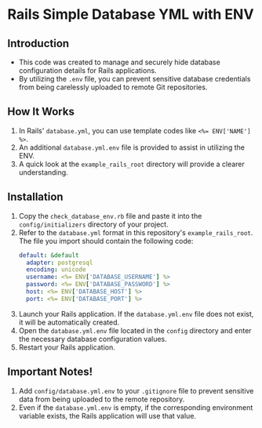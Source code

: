 # Rails Simple Database YML with ENV

## Introduction
- This code was created to manage and securely hide database configuration details for Rails applications.
- By utilizing the `.env` file, you can prevent sensitive database credentials from being carelessly uploaded to remote Git repositories.

## How It Works
1. In Rails' `database.yml`, you can use template codes like `<%= ENV['NAME'] %>`.
2. An additional `database.yml.env` file is provided to assist in utilizing the ENV.
3. A quick look at the `example_rails_root` directory will provide a clearer understanding.

## Installation

1. Copy the `check_database_env.rb` file and paste it into the `config/initializers` directory of your project.
2. Refer to the `database.yml` format in this repository's `example_rails_root`. The file you import should contain the following code:
   ```yml
   default: &default
     adapter: postgresql
     encoding: unicode
     username: <%= ENV['DATABASE_USERNAME'] %>
     password: <%= ENV['DATABASE_PASSWORD'] %>
     host: <%= ENV['DATABASE_HOST'] %>
     port: <%= ENV['DATABASE_PORT'] %>
   ```
3. Launch your Rails application. If the `database.yml.env` file does not exist, it will be automatically created.
4. Open the `database.yml.env` file located in the `config` directory and enter the necessary database configuration values.
5. Restart your Rails application.

## Important Notes!
1. Add `config/database.yml.env` to your `.gitignore` file to prevent sensitive data from being uploaded to the remote repository.
2. Even if the `database.yml.env` is empty, if the corresponding environment variable exists, the Rails application will use that value.